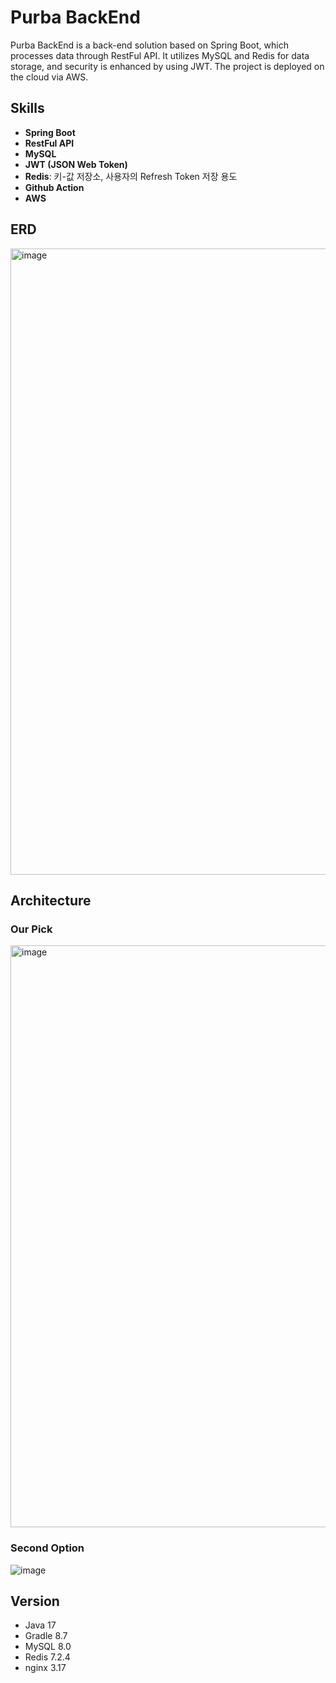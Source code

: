# Purba BackEnd
Purba BackEnd is a back-end solution based on Spring Boot, which processes data through RestFul API. It utilizes MySQL and Redis for data storage, and security is enhanced by using JWT. The project is deployed on the cloud via AWS.



## Skills

- **Spring Boot**
- **RestFul API**
- **MySQL**
- **JWT (JSON Web Token)**
- **Redis**: 키-값 저장소, 사용자의 Refresh Token 저장 용도
- **Github Action**
- **AWS**


  
## ERD

<img width="1002" alt="image" src="https://github.com/IVON-Purba/BackEnd/assets/52391641/8d636e3a-ff7b-472b-915e-566bba089c60">



## Architecture
### Our Pick
<img width="931" alt="image" src="https://github.com/IVON-Purba/BackEnd/assets/52391641/188b8a49-0c8e-434e-bb91-8b5582377397">

### Second Option
![image](https://github.com/IVON-Purba/BackEnd/assets/52391641/eda898f5-d1a1-4cc5-9742-2574eb6a3706)


## Version

- Java 17
- Gradle 8.7
- MySQL 8.0
- Redis 7.2.4
- nginx 3.17
  
